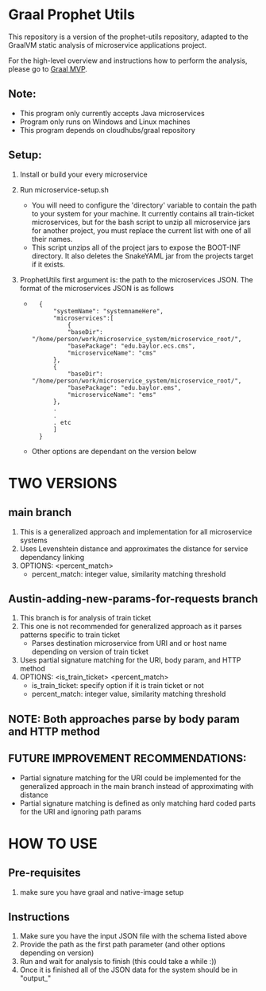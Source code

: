 # Graal Prophet Utils

This repository is a version of the prophet-utils repository, adapted to the GraalVM static analysis of microservice
applications project.

For the high-level overview and instructions how to perform the analysis, please go
to [Graal MVP](https://github.com/cloudhubs/graal_mvp).

## Note:

- This program only currently accepts Java microservices
- Program only runs on Windows and Linux machines
- This program depends on cloudhubs/graal repository

## Setup:

1. Install or build your every microservice
2. Run microservice-setup.sh
   - You will need to configure the 'directory' variable to contain the path to your system for your machine. It
     currently contains all train-ticket microservices, but for the bash script to unzip all microservice jars for
     another project, you must replace the current list with one of all their names.
   - This script unzips all of the project jars to expose the BOOT-INF directory. It also deletes the SnakeYAML jar
     from the projects target if it exists.

3. ProphetUtils first argument is: the path to the microservices JSON. The format of the microservices JSON is as
   follows
    - ```
        {
            "systemName": "systemnameHere",
            "microservices":[
                {
                "baseDir": "/home/person/work/microservice_system/microservice_root/",
                "basePackage": "edu.baylor.ecs.cms",
                "microserviceName": "cms"
            },
            {
                "baseDir": "/home/person/work/microservice_system/microservice_root/",
                "basePackage": "edu.baylor.ems",
                "microserviceName": "ems"
            },
            .
            .
            . etc
            ]
        }
        ```
    - Other options are dependant on the version below

# TWO VERSIONS

## main branch

1. This is a generalized approach and implementation for all microservice systems
2. Uses Levenshtein distance and approximates the distance for service dependancy linking
3. OPTIONS: <percent_match>
   * percent_match: integer value, similarity matching threshold

## Austin-adding-new-params-for-requests branch

1. This branch is for analysis of train ticket
2. This one is not recommended for generalized approach as it parses patterns specific to train ticket
    * Parses destination microservice from URI and or host name depending on version of train ticket
3. Uses partial signature matching for the URI, body param, and HTTP method
4. OPTIONS: <is_train_ticket> <percent_match>
    * is_train_ticket: specify option if it is train ticket or not
   * percent_match: integer value, similarity matching threshold

## NOTE: Both approaches parse by body param and HTTP method

## FUTURE IMPROVEMENT RECOMMENDATIONS:

- Partial signature matching for the URI could be implemented for the generalized approach in the main branch instead of
  approximating with distance
- Partial signature matching is defined as only matching hard coded parts for the URI and ignoring path params

# HOW TO USE

## Pre-requisites

1. make sure you have graal and native-image setup

## Instructions

1. Make sure you have the input JSON file with the schema listed above
2. Provide the path as the first path parameter (and other options depending on version)
3. Run and wait for analysis to finish (this could take a while :))
4. Once it is finished all of the JSON data for the system should be in "output_<msSystemName>"

